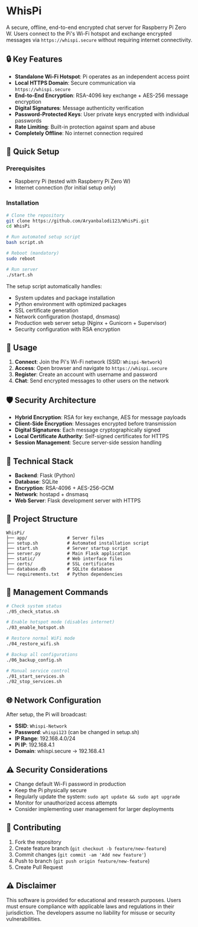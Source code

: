 # WhisPi

A secure, offline, end-to-end encrypted chat server for Raspberry Pi Zero W. Users connect to the Pi's Wi-Fi hotspot and exchange encrypted messages via `https://whispi.secure` without requiring internet connectivity.

## 🔒 Key Features

- **Standalone Wi-Fi Hotspot**: Pi operates as an independent access point
- **Local HTTPS Domain**: Secure communication via `https://whispi.secure`
- **End-to-End Encryption**: RSA-4096 key exchange + AES-256 message encryption
- **Digital Signatures**: Message authenticity verification
- **Password-Protected Keys**: User private keys encrypted with individual passwords
- **Rate Limiting**: Built-in protection against spam and abuse
- **Completely Offline**: No internet connection required

## 🚀 Quick Setup

### Prerequisites
- Raspberry Pi (tested with Raspberry Pi Zero W)
- Internet connection (for initial setup only)

### Installation
```bash
# Clone the repository
git clone https://github.com/Aryanbalodi123/WhisPi.git
cd WhisPi

# Run automated setup script
bash script.sh

# Reboot (mandatory)
sudo reboot

# Run server
./start.sh
```

The setup script automatically handles:
- System updates and package installation
- Python environment with optimized packages
- SSL certificate generation
- Network configuration (hostapd, dnsmasq)
- Production web server setup (Nginx + Gunicorn + Supervisor)
- Security configuration with RSA encryption

## 💬 Usage

1. **Connect**: Join the Pi's Wi-Fi network (SSID: `Whispi-Network`)
2. **Access**: Open browser and navigate to `https://whispi.secure`
3. **Register**: Create an account with username and password
4. **Chat**: Send encrypted messages to other users on the network

## 🛡️ Security Architecture

- **Hybrid Encryption**: RSA for key exchange, AES for message payloads
- **Client-Side Encryption**: Messages encrypted before transmission
- **Digital Signatures**: Each message cryptographically signed
- **Local Certificate Authority**: Self-signed certificates for HTTPS
- **Session Management**: Secure server-side session handling

## 🔧 Technical Stack

- **Backend**: Flask (Python)
- **Database**: SQLite
- **Encryption**: RSA-4096 + AES-256-GCM
- **Network**: hostapd + dnsmasq
- **Web Server**: Flask development server with HTTPS

## 📁 Project Structure

```
WhisPi/
├── app/               # Server files 
├── setup.sh           # Automated installation script
├── start.sh           # Server startup script
├── server.py          # Main Flask application
├── static/            # Web interface files
├── certs/             # SSL certificates
├── database.db        # SQLite database
└── requirements.txt   # Python dependencies
```

## 🔄 Management Commands

```bash
# Check system status
./05_check_status.sh

# Enable hotspot mode (disables internet)
./03_enable_hotspot.sh

# Restore normal WiFi mode
./04_restore_wifi.sh

# Backup all configurations
./06_backup_config.sh

# Manual service control
./01_start_services.sh
./02_stop_services.sh
```

## 🌐 Network Configuration

After setup, the Pi will broadcast:
- **SSID**: `Whispi-Network`
- **Password**: `whispi123` (can be changed in setup.sh)
- **IP Range**: 192.168.4.0/24
- **Pi IP**: 192.168.4.1
- **Domain**: whispi.secure → 192.168.4.1

## ⚠️ Security Considerations

- Change default Wi-Fi password in production
- Keep the Pi physically secure
- Regularly update the system: `sudo apt update && sudo apt upgrade`
- Monitor for unauthorized access attempts
- Consider implementing user management for larger deployments

## 🤝 Contributing

1. Fork the repository
2. Create feature branch (`git checkout -b feature/new-feature`)
3. Commit changes (`git commit -am 'Add new feature'`)
4. Push to branch (`git push origin feature/new-feature`)
5. Create Pull Request

## ⚠️ Disclaimer

This software is provided for educational and research purposes. Users must ensure compliance with applicable laws and regulations in their jurisdiction. The developers assume no liability for misuse or security vulnerabilities.
